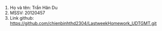 1. Họ và tên: Trần Hân Du
2. MSSV: 20120457
3. Link github: https://github.com/chienbinhthd2304/LastweekHomework_UDTGMT.git
